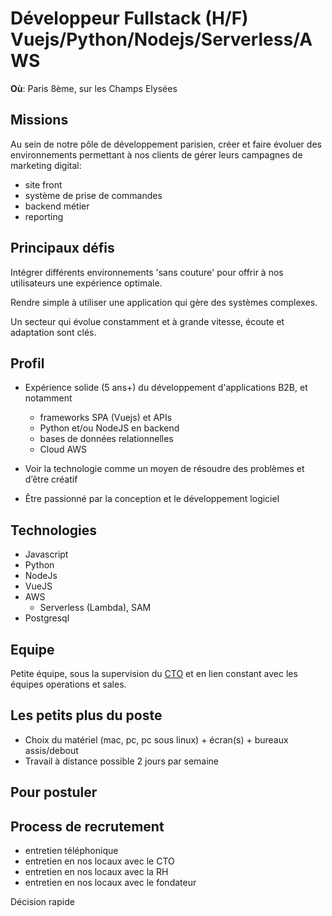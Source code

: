 # Développeur Fullstack (H/F) Vuejs/Python/Nodejs/Serverless/AWS

**Où**: Paris 8ème, sur les Champs Elysées

## Missions

Au sein de notre pôle de développement parisien, créer et faire évoluer des environnements permettant à nos clients de gérer leurs campagnes de marketing digital:

- site front
- système de prise de commandes
- backend métier
- reporting

## Principaux défis

Intégrer différents environnements 'sans couture' pour offrir à nos utilisateurs une expérience optimale.

Rendre simple à utiliser une application qui gère des systèmes complexes.

Un secteur qui évolue constamment et à grande vitesse, écoute et adaptation sont clés.

## Profil

- Expérience solide (5 ans+) du développement d'applications B2B, et notamment

  - frameworks SPA (Vuejs) et APIs
  - Python et/ou NodeJS en backend
  - bases de données relationnelles
  - Cloud AWS

- Voir la technologie comme un moyen de résoudre des problèmes et d’être créatif
- Être passionné par la conception et le développement logiciel

## Technologies

- Javascript
- Python
- NodeJs
- VueJS
- AWS
  - Serverless (Lambda), SAM
- Postgresql

## Equipe

Petite équipe, sous la supervision du [CTO](https://www.linkedin.com/in/jfpaccini) et en lien constant avec les équipes operations et sales.

## Les petits plus du poste

- Choix du matériel (mac, pc, pc sous linux) + écran(s) + bureaux assis/debout
- Travail à distance possible 2 jours par semaine

## Pour postuler

## Process de recrutement

* entretien téléphonique
* entretien en nos locaux avec le CTO
* entretien en nos locaux avec la RH
* entretien en nos locaux avec le fondateur

Décision rapide

